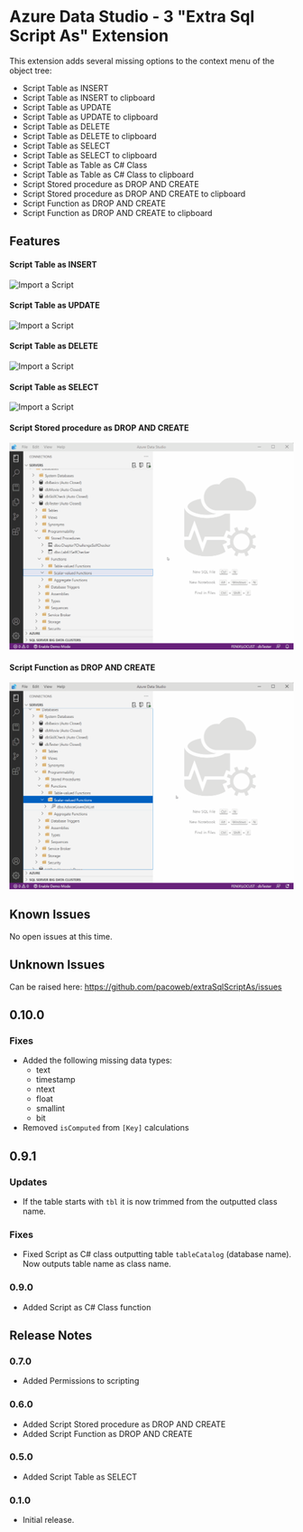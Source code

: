 # Azure Data Studio -   3 "Extra Sql Script As" Extension

This extension adds several missing options to the context menu of the object tree:

* Script Table as INSERT
* Script Table as INSERT to clipboard
* Script Table as UPDATE
* Script Table as UPDATE to clipboard
* Script Table as DELETE
* Script Table as DELETE to clipboard
* Script Table as SELECT
* Script Table as SELECT to clipboard
* Script Table as Table as C# Class
* Script Table as Table as C# Class to clipboard
* Script Stored procedure as DROP AND CREATE
* Script Stored procedure as DROP AND CREATE to clipboard
* Script Function as DROP AND CREATE
* Script Function as DROP AND CREATE to clipboard

## Features

#### Script Table as INSERT
![Import a Script](https://raw.githubusercontent.com/pacoweb/extraSqlScriptAs/master/images/insert_capture.gif)
#### Script Table as UPDATE
![Import a Script](https://raw.githubusercontent.com/pacoweb/extraSqlScriptAs/master/images/update_capture.gif)
#### Script Table as DELETE
![Import a Script](https://raw.githubusercontent.com/pacoweb/extraSqlScriptAs/master/images/delete_capture.gif)
#### Script Table as SELECT
![Import a Script](https://raw.githubusercontent.com/pacoweb/extraSqlScriptAs/master/images/select_capture.gif)
#### Script Stored procedure as DROP AND CREATE
![Import a Script](https://raw.githubusercontent.com/scudderk/extraSqlScriptAs/master/images/stored_procedure_capture.gif)
#### Script Function as DROP AND CREATE
![Import a Script](https://raw.githubusercontent.com/scudderk/extraSqlScriptAs/master/images/function_capture.gif)

## Known Issues

No open issues at this time.

## Unknown Issues
Can be raised here: https://github.com/pacoweb/extraSqlScriptAs/issues

## 0.10.0

### Fixes
- Added the following missing data types:
	- text
	- timestamp
	- ntext
	- float
	- smallint
	- bit
- Removed `isComputed` from `[Key]` calculations

## 0.9.1

### Updates

- If the table starts with `tbl` it is now trimmed from the outputted class name.

### Fixes
- Fixed Script as C# class outputting table `tableCatalog` (database name). Now outputs table name as class name.

### 0.9.0

- Added Script as C# Class function

## Release Notes

### 0.7.0

- Added Permissions to scripting

### 0.6.0

- Added Script Stored procedure as DROP AND CREATE
- Added Script Function as DROP AND CREATE

### 0.5.0

- Added Script Table as SELECT

### 0.1.0

- Initial release.
